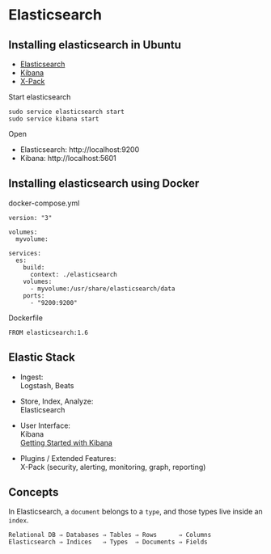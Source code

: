 # Elasticsearch

## Installing elasticsearch in Ubuntu

- [Elasticsearch](https://www.elastic.co/guide/en/elasticsearch/reference/current/deb.html)
- [Kibana](https://www.elastic.co/guide/en/kibana/current/deb.html)
- [X-Pack](https://www.elastic.co/guide/en/x-pack/current/installing-xpack.html#xpack-package-installation)

Start elasticsearch
```
sudo service elasticsearch start
sudo service kibana start
```

Open
- Elasticsearch: http://localhost:9200
- Kibana: http://localhost:5601

## Installing elasticsearch using Docker

docker-compose.yml
```
version: "3"

volumes:
  myvolume:

services:
  es:
    build:
      context: ./elasticsearch
    volumes:
      - myvolume:/usr/share/elasticsearch/data
    ports:
      - "9200:9200"
```

Dockerfile
```
FROM elasticsearch:1.6
```

## Elastic Stack

- Ingest:  
  Logstash, Beats

- Store, Index, Analyze:  
  Elasticsearch

- User Interface:  
  Kibana  
  [Getting Started with Kibana](https://www.elastic.co/webinars/getting-started-kibana)

- Plugins / Extended Features:  
  X-Pack (security, alerting, monitoring, graph, reporting)


## Concepts
In Elasticsearch, a `document` belongs to a `type`, and those types live inside
an `index`.

```
Relational DB ⇒ Databases ⇒ Tables ⇒ Rows      ⇒ Columns
Elasticsearch ⇒ Indices   ⇒ Types  ⇒ Documents ⇒ Fields
```
